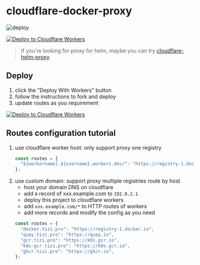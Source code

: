 # cloudflare-docker-proxy

![deploy](https://github.com/charles-sue/cloudflare-docker-proxy/actions/workflows/deploy.yaml/badge.svg)

[![Deploy to Cloudflare Workers](https://deploy.workers.cloudflare.com/button)](https://deploy.workers.cloudflare.com/?url=https://github.com/charles-sue/cloudflare-docker-proxy)

> If you're looking for proxy for helm, maybe you can try [cloudflare-helm-proxy](https://github.com/charles-sue/cloudflare-helm-proxy).

## Deploy

1. click the "Deploy With Workers" button
2. follow the instructions to fork and deploy
3. update routes as you requirement

[![Deploy to Cloudflare Workers](https://deploy.workers.cloudflare.com/button)](https://deploy.workers.cloudflare.com/?url=https://github.com/charles-sue/cloudflare-docker-proxy)

## Routes configuration tutorial

1. use cloudflare worker host: only support proxy one registry
   ```javascript
   const routes = {
     "${workername}.${username}.workers.dev/": "https://registry-1.docker.io",
   };
   ```
2. use custom domain: support proxy multiple registries route by host
   - host your domain DNS on cloudflare
   - add `A` record of xxx.example.com to `192.0.2.1`
   - deploy this project to cloudflare workers
   - add `xxx.example.com/*` to HTTP routes of workers
   - add more records and modify the config as you need
   ```javascript
   const routes = {
     "docker.tizi.pro": "https://registry-1.docker.io",
     "quay.tizi.pro": "https://quay.io",
     "gcr.tizi.pro": "https://k8s.gcr.io",
     "k8s-gcr.tizi.pro": "https://k8s.gcr.io",
     "ghcr.tizi.pro": "https://ghcr.io",
   };
   ```

